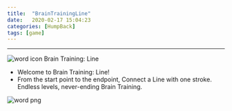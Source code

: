 ```yaml
---
title:  "BrainTrainingLine"
date:   2020-02-17 15:04:23
categories: [HumpBack]
tags: [game]
---
```

********
![word icon](http://humpback.me/game/braintrainingline/icon.png)  Brain Training: Line

* Welcome to Brain Training: Line!
* From the start point to the endpoint, Connect a Line with one stroke. Endless levels, never-ending Brain Training.  

![word png](http://humpback.me/game/braintrainingline/1.png)



